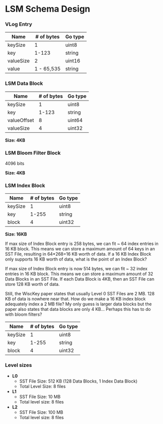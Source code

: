 # LSM Schema Design

<h3>VLog Entry</h3>

| Name  | # of bytes | Go type |
| -------| ------ | -------- |
| keySize  | 1  | uint8 |
| key  | 1-123  | string |
| valueSize | 2 | uint16 |
| value | 1 - 65,535 | string |

<h3>LSM Data Block</h3>

| Name  | # of bytes | Go type |
| -------| ------ | -------- |
| keySize  | 1  | uint8 |
| key  | 1-123  | string |
| valueOffset | 8 | uint64 |
| valueSize | 4 | uint32 |

<b>Size: 4KB</b>

<h3>LSM Bloom Filter Block</h3>

4096 bits

<b>Size: 4KB</b>

<h3>LSM Index Block</h3>

| Name  | # of bytes | Go type |
| -------| ------ | -------- |
| keySize  | 1  | uint8 |
| key  | 1-255  | string |
| block | 4 | uint32 |

<b>Size: 16KB</b>


<p>If max size of Index Block entry is 258 bytes, we can fit ~ 64 index entries in 16 KB block. This means we
can store a maximum amount of 64 keys in an SST File, resulting in 64*268=16 KB worth of data. If a 16 KB Index Block only supports 16 KB worth of data, what is the point of an Index Block?</p>

<p>If max size of Index Block entry is now 514 bytes, we can fit ~ 32 index entries in 16 KB block. This means we can store a maximum amount of 32 Data Blocks in an SST File. If each Data Block is 4KB, then an SST File can store 128 KB worth of data.</p>

<p>Still, the WiscKey paper states that usually Level 0 SST Files are 2 MB. 128 KB of data is nowhere near that. How do we make a 16 KB index block adequately index a 2 MB file? My only guess is larger data blocks but the paper also states that data blocks are only 4 KB... Perhaps this has to do with bloom filters?</p>

| Name  | # of bytes | Go type |
| -------| ------ | -------- |
| keySize | 1 | uint8 |
| key  | 1-255  | string |
| block | 4 | uint32 |

<h3>Level sizes</h3>
<ul>
    <li>
        <b>L0</b>
        <ul>
            <li>SST File Size: 512 KB (128 Data Blocks, 1 Index Data Block)</li>
            <li>Total Level Size: 8 files</li>
        </ul>
    </li>
    <li>
        <b>L1</b>
        <ul>
            <li>SST File Size: 10 MB</li>
            <li>Total level size: 8 files</li>
        </ul>
    </li>
    <li>
        <b>L2</b>
        <ul>
            <li>SST File Size: 100 MB</li>
            <li>Total level size: 8 files</li>
        </ul>
    </li>
</ul>